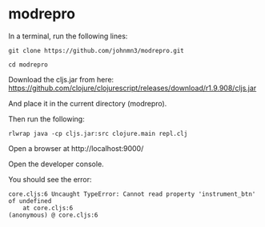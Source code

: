 # modrepro

In a terminal, run the following lines:

`git clone https://github.com/johnmn3/modrepro.git`

`cd modrepro`

Download the cljs.jar from here: https://github.com/clojure/clojurescript/releases/download/r1.9.908/cljs.jar

And place it in the current directory (modrepro).

Then run the following:

`rlwrap java -cp cljs.jar:src clojure.main repl.clj`

Open a browser at http://localhost:9000/

Open the developer console.

You should see the error:

```
core.cljs:6 Uncaught TypeError: Cannot read property 'instrument_btn' of undefined
    at core.cljs:6
(anonymous) @ core.cljs:6
```
